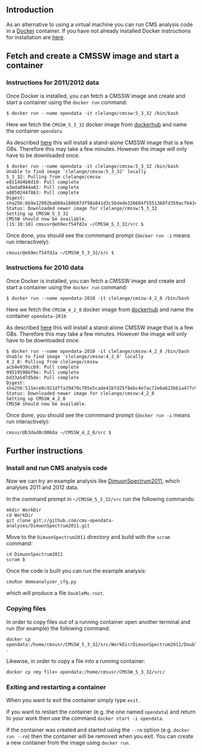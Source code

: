 ## Introduction

As an alternative to using a virtual machine you can run CMS analysis code in a [Docker](https://www.docker.com/) container. If you have not already installed Docker instructions for installation are [here](https://docs.docker.com/install/).

## Fetch and create a CMSSW image and start a container

### Instructions for 2011/2012 data

Once Docker is installed, you can fetch a CMSSW image and create and start a container using the `docker run` command:

`
$ docker run --name opendata -it clelange/cmssw:5_3_32 /bin/bash
`

Here we fetch the `CMSSW_5_3_32` docker image from [dockerhub](https://hub.docker.com/r/clelange/cmssw/tags) and name the container `opendata`

As described [here](https://github.com/clelange/cmssw-docker/) this will install a stand-alone CMSSW image that is a few GBs. Therefore this may take a few minutes. However the image will only have to be downloaded once.

```
$ docker run --name opendata -it clelange/cmssw:5_3_32 /bin/bash
Unable to find image 'clelange/cmssw:5_3_32' locally
5_3_32: Pulling from clelange/cmssw
e8114d4b0d10: Pull complete
a3eda0944a81: Pull complete
a88502447863: Pull complete
Digest: sha256:6b9a12992ba088a168b87df98a841d3c56dede326684f5551368fd359acfb43c
Status: Downloaded newer image for clelange/cmssw:5_3_32
Setting up CMSSW_5_3_32
CMSSW should now be available.
[15:10:10] cmsusr@eb9ecf54fd2a ~/CMSSW_5_3_32/src $
```

Once done, you should see the commmand prompt (`docker run -i` means run interactively):

`
cmsusr@eb9ecf54fd2a ~/CMSSW_5_3_32/src $
`

### Instructions for 2010 data

Once Docker is installed, you can fetch a CMSSW image and create and start a container using the `docker run` command:

`
$ docker run --name opendata-2010 -it clelange/cmssw:4_2_8 /bin/bash
`

Here we fetch the `CMSSW_4_2_8` docker image from [dockerhub](https://hub.docker.com/r/clelange/cmssw/tags) and name the container `opendata-2010`

As described [here](https://github.com/clelange/cmssw-docker/) this will install a stand-alone CMSSW image that is a few GBs. Therefore this may take a few minutes. However the image will only have to be downloaded once.

```
$ docker run --name opendata-2010 -it clelange/cmssw:4_2_8 /bin/bash
Unable to find image 'clelange/cmssw:4_2_8' locally
4_2_8: Pulling from clelange/cmssw
acb4e939ccb9: Pull complete
99519598bf9e: Pull complete
bd33a5d7d5de: Pull complete
Digest: sha256:511ece0c921dffa39470c785e5cade41bfd25f8ebc4e7ac72e6a622bb1a477c9
Status: Downloaded newer image for clelange/cmssw:4_2_8
Setting up CMSSW_4_2_8
CMSSW should now be available.
```

Once done, you should see the commmand prompt (`docker run -i` means run interactively):

`
cmsusr@b3dad0c0068a ~/CMSSW_4_2_8/src $
`

## Further instructions

### Install and run CMS analysis code

Now we can try an example analysis like [DimuonSpectrum2011](https://github.com/cms-opendata-analyses/DimuonSpectrum2011), which analyses 2011 and 2012 data.

In the command prompt in `~/CMSSW_5_3_32/src` run the following commands:

```
mkdir WorkDir
cd WorkDir
git clone git://github.com/cms-opendata-analyses/DimuonSpectrum2011.git
```

Move to the `DimuonSpectrum2011` directory and build with the `scram` command:

```
cd DimuonSpectrum2011
scram b
```

Once the code is built you can run the example analysis:

`
cmsRun demoanalyzer_cfg.py
`

which will produce a file `DoubleMu.root`.

### Copying files

In order to copy files out of a running container open another terminal and run (for example) the following command:

```
docker cp opendata:/home/cmsusr/CMSSW_5_3_32/src/WorkDir/DimuonSpectrum2011/DoubleMu.root .
```

Likewise, in order to copy a file into a running container:


```
docker cp <my file> opendata:/home/cmsusr/CMSSW_5_3_32/src/
```

### Exiting and restarting a container

When you want to exit the container simply type `exit`.

If you want to restart the container (e.g. the one named `opendata`) and return to your work then use the command `docker start -i opendata`.

If the container was created and started using the `--rm` option (e.g. `docker run --rm`) then the container will be removed when you exit. You can create a new container from the image using `docker run`.
